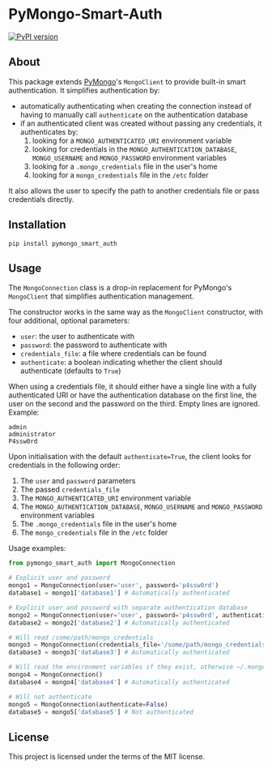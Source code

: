 # PyMongo-Smart-Auth

[![PyPI version](https://badge.fury.io/py/pymongo_smart_auth.svg)](https://badge.fury.io/py/pymongo_smart_auth)

## About

This package extends [PyMongo](https://github.com/mongodb/mongo-python-driver)'s `MongoClient` to provide built-in smart authentication. It simplifies authentication by:

* automatically authenticating when creating the connection instead of having to manually call `authenticate` on the authentication database
* if an authenticated client was created without passing any credentials, it authenticates by:
    1. looking for a `MONGO_AUTHENTICATED_URI` environment variable
    2. looking for credentials in the `MONGO_AUTHENTICATION_DATABASE`, `MONGO_USERNAME` and `MONGO_PASSWORD` environment variables
    3. looking for a `.mongo_credentials` file in the user's home
    4. looking for a `mongo_credentials` file in the `/etc` folder

It also allows the user to specify the path to another credentials file or pass credentials directly.

## Installation

    pip install pymongo_smart_auth

## Usage

The `MongoConnection` class is a drop-in replacement for PyMongo's `MongoClient` that simplifies authentication management.

The constructor works in the same way as the `MongoClient` constructor, with four additional, optional parameters:

* `user`: the user to authenticate with
* `password`: the password to authenticate with
* `credentials_file`: a file where credentials can be found
* `authenticate`: a boolean indicating whether the client should authenticate (defaults to `True`)

When using a credentials file, it should either have a single line with a fully authenticated URI or have the authentication database on the first line, the user on the second and the password on the third. Empty lines are ignored. Example:

    admin
    administrator
    P4ssw0rd

Upon initialisation with the default `authenticate=True`, the client looks for credentials in the following order:

1. The `user` and `password` parameters
2. The passed `credentials_file`
3. The `MONGO_AUTHENTICATED_URI` environment variable
4. The `MONGO_AUTHENTICATION_DATABASE`, `MONGO_USERNAME` and `MONGO_PASSWORD` environment variables
5. The `.mongo_credentials` file in the user's home
6. The `mongo_credentials` file in the `/etc` folder

Usage examples:

```python
from pymongo_smart_auth import MongoConnection

# Explicit user and password
mongo1 = MongoConnection(user='user', password='p4ssw0rd')
database1 = mongo1['database1'] # Automatically authenticated

# Explicit user and password with separate authentication database
mongo2 = MongoConnection(user='user', password='p4ssw0rd', authentication_database='mongo_users')
database2 = mongo2['database2'] # Automatically authenticated

# Will read /some/path/mongo_credentials
mongo3 = MongoConnection(credentials_file='/some/path/mongo_credentials')
database3 = mongo3['database3'] # Automatically authenticated

# Will read the environment variables if they exist, otherwise ~/.mongo_credentials if it exists, otherwise /etc/mongo_credentials
mongo4 = MongoConnection()
database4 = mongo4['database4'] # Automatically authenticated

# Will not authenticate
mongo5 = MongoConnection(authenticate=False)
database5 = mongo5['database5'] # Not authenticated
```

## License

This project is licensed under the terms of the MIT license.
